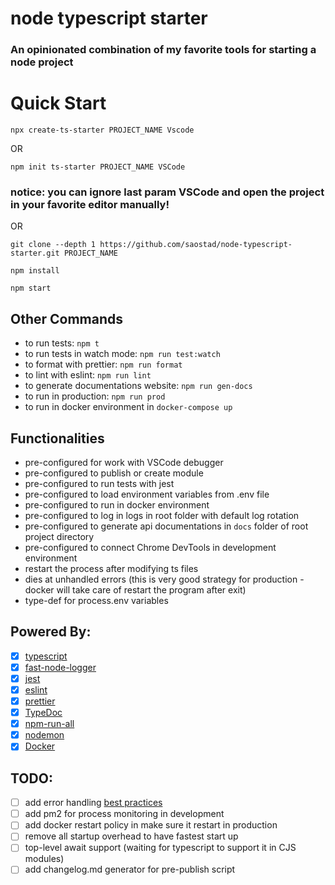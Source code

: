 # node typescript starter

### An opinionated combination of my favorite tools for starting a node project

# Quick Start

`npx create-ts-starter PROJECT_NAME Vscode`

OR

`npm init ts-starter PROJECT_NAME VSCode`

### notice: you can ignore last param VSCode and open the project in your favorite editor manually!

OR

`git clone --depth 1 https://github.com/saostad/node-typescript-starter.git PROJECT_NAME`

`npm install`

`npm start`

## Other Commands

- to run tests: `npm t`
- to run tests in watch mode: `npm run test:watch`
- to format with prettier: `npm run format`
- to lint with eslint: `npm run lint`
- to generate documentations website: `npm run gen-docs`
- to run in production: `npm run prod`
- to run in docker environment in `docker-compose up`

## Functionalities

- pre-configured for work with VSCode debugger
- pre-configured to publish or create module
- pre-configured to run tests with jest
- pre-configured to load environment variables from .env file
- pre-configured to run in docker environment
- pre-configured to log in logs in root folder with default log rotation
- pre-configured to generate api documentations in `docs` folder of root project directory
- pre-configured to connect Chrome DevTools in development environment
- restart the process after modifying ts files
- dies at unhandled errors (this is very good strategy for production - docker will take care of restart the program after exit)
- type-def for process.env variables

## Powered By:

- [x] [typescript](https://github.com/Microsoft/TypeScript)
- [x] [fast-node-logger](https://github.com/saostad/fast-node-logger)
- [x] [jest](https://github.com/facebook/jest)
- [x] [eslint](https://github.com/eslint/eslint)
- [x] [prettier](https://github.com/prettier/prettier)
- [x] [TypeDoc](https://github.com/TypeStrong/TypeDoc)
- [x] [npm-run-all](https://github.com/mysticatea/npm-run-all)
- [x] [nodemon](https://github.com/remy/nodemon)
- [x] [Docker](https://www.docker.com/)

## TODO:

- [ ] add error handling [best practices](https://www.youtube.com/watch?v=62ZRPJkHOX0&list=WL&index=10&t=0s)
- [ ] add pm2 for process monitoring in development
- [ ] add docker restart policy in make sure it restart in production
- [ ] remove all startup overhead to have fastest start up
- [ ] top-level await support (waiting for typescript to support it in CJS modules)
- [ ] add changelog.md generator for pre-publish script
